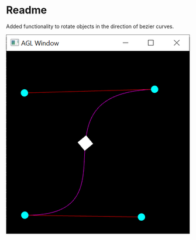 # Readme

Added functionality to rotate objects in the direction of bezier curves.

![Demo](https://github.com/msunde137/animation-toolkit/blob/main/screenshots/bezier%20rotation.PNG)
